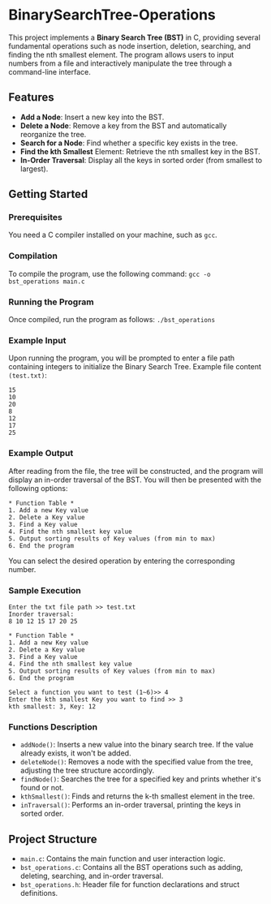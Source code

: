 # BinarySearchTree-Operations
This project implements a **Binary Search Tree (BST)** in C, providing several fundamental operations such as node insertion, deletion, searching, and finding the nth smallest element. The program allows users to input numbers from a file and interactively manipulate the tree through a command-line interface.

## Features
- **Add a Node**: Insert a new key into the BST.
- **Delete a Node**: Remove a key from the BST and automatically reorganize the tree.
- **Search for a Node**: Find whether a specific key exists in the tree.
- **Find the kth Smallest** Element: Retrieve the nth smallest key in the BST.
- **In-Order Traversal**: Display all the keys in sorted order (from smallest to largest).

## Getting Started
### Prerequisites
You need a C compiler installed on your machine, such as `gcc`.

### Compilation
To compile the program, use the following command:
`gcc -o bst_operations main.c`

### Running the Program
Once compiled, run the program as follows:
`./bst_operations`

### Example Input
Upon running the program, you will be prompted to enter a file path containing integers to initialize the Binary Search Tree.
Example file content `(test.txt)`:
```
15
10
20
8
12
17
25
```

### Example Output
After reading from the file, the tree will be constructed, and the program will display an in-order traversal of the BST. You will then be presented with the following options:
```
* Function Table *
1. Add a new Key value
2. Delete a Key value
3. Find a Key value
4. Find the nth smallest key value
5. Output sorting results of Key values (from min to max)
6. End the program
```
You can select the desired operation by entering the corresponding number.

### Sample Execution
```
Enter the txt file path >> test.txt
Inorder traversal:
8 10 12 15 17 20 25

* Function Table *
1. Add a new Key value
2. Delete a Key value
3. Find a Key value
4. Find the nth smallest key value
5. Output sorting results of Key values (from min to max)
6. End the program

Select a function you want to test (1~6)>> 4
Enter the kth smallest Key you want to find >> 3
kth smallest: 3, Key: 12
```

### Functions Description
- `addNode()`: Inserts a new value into the binary search tree. If the value already exists, it won't be added.
- `deleteNode()`: Removes a node with the specified value from the tree, adjusting the tree structure accordingly.
- `findNode()`: Searches the tree for a specified key and prints whether it's found or not.
- `kthSmallest()`: Finds and returns the k-th smallest element in the tree.
- `inTraversal()`: Performs an in-order traversal, printing the keys in sorted order.

## Project Structure
- `main.c`: Contains the main function and user interaction logic.
- `bst_operations.c`: Contains all the BST operations such as adding, deleting, searching, and in-order traversal.
- `bst_operations.h`: Header file for function declarations and struct definitions.

